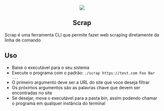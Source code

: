<div width="100%" style="display:flex;flex-direction:column;align-items:center;justify-content:center;">
    <img src="imgs/logo"/>
    <h2>Scrap</h2>
</div>
 Scrap é uma ferramenta CLI que permite fazer web scraping diretamente da linha de comando
 
## Uso
- Baixe o executável para o seu sistema
- Execute o programa com o padrão: ```./scrap https://test.com Foo Bar ...```
- O primeiro argumento deve ser a URL do site que voce deseja filtrar
- Os próximos argumentos são as palavras chave que devem ser encontradas no site
- Se desejar, mova o executável para a pasta bin, assim podendo chamar o programa em qualquer instância do terminal
